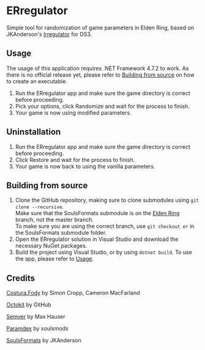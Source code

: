 # ERregulator
Simple tool for randomization of game parameters in Elden Ring, based on JKAnderson's [Irregulator](https://github.com/JKAnderson/Irregulator) for DS3.

## Usage
The usage of this application requires .NET Framework 4.7.2 to work.
As there is no official release yet, please refer to [Building from source](#building-from-source) on how to create an executable.
1. Run the ERregulator app and make sure the game directory is correct before proceeding.
2. Pick your options, click Randomize and wait for the process to finish.
3. Your game is now using modified parameters.

## Uninstallation
1. Run the ERregulator app and make sure the game directory is correct before proceeding.
2. Click Restore and wait for the process to finish.
3. Your game is now back to using the vanilla parameters.

## Building from source
1. Clone the GitHub repository, making sure to clone submodules using ``git clone --recursive``.<br>
   Make sure that the SoulsFormats submodule is on the [Elden Ring](https://github.com/JKAnderson/SoulsFormats/tree/er) branch, not the master branch.<br>
   To make sure you are using the correct branch, use ``git checkout er`` in the SoulsFormats submodule folder.
3. Open the ERregulator solution in Visual Studio and download the necessary NuGet packages.
4. Build the project using Visual Studio, or by using ``dotnet build``.
To use the app, please refer to [Usage](#usage).

## Credits
[Costura.Fody](https://github.com/Fody/Costura) by Simon Cropp, Cameron MacFarland

[Octokit](https://github.com/octokit/octokit.net) by GitHub

[Semver](https://github.com/maxhauser/semver) by Max Hauser

[Paramdex](https://github.com/soulsmods/Paramdex) by soulsmods

[SoulsFormats](https://github.com/JKAnderson/SoulsFormats) by JKAnderson
